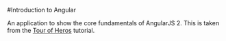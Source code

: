 #Introduction to Angular


An application to show the core fundamentals of AngularJS 2. This is taken from the [Tour of Heros](https://angular.io/docs/ts/latest/quickstart.html) tutorial.